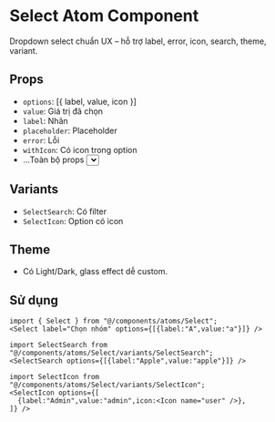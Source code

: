 # Select Atom Component

Dropdown select chuẩn UX – hỗ trợ label, error, icon, search, theme, variant.

## Props

- `options`: [{ label, value, icon }]
- `value`: Giá trị đã chọn
- `label`: Nhãn
- `placeholder`: Placeholder
- `error`: Lỗi
- `withIcon`: Có icon trong option
- ...Toàn bộ props <select>

## Variants

- `SelectSearch`: Có filter
- `SelectIcon`: Option có icon

## Theme

- Có Light/Dark, glass effect dễ custom.

## Sử dụng

```tsx
import { Select } from "@/components/atoms/Select";
<Select label="Chọn nhóm" options={[{label:"A",value:"a"}]} />

import SelectSearch from "@/components/atoms/Select/variants/SelectSearch";
<SelectSearch options={[{label:"Apple",value:"apple"}]} />

import SelectIcon from "@/components/atoms/Select/variants/SelectIcon";
<SelectIcon options={[
  {label:"Admin",value:"admin",icon:<Icon name="user" />},
]} />
